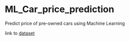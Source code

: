 # ML_Car_price_prediction
Predict price of pre-owned cars using Machine Learning


link to [dataset](https://www.kaggle.com/orgesleka/used-cars-database#autos.csv)